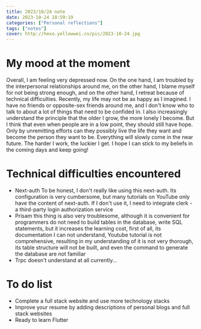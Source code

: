 ```yaml
---
title: 2023/10/24 note
date: 2023-10-24 18:59:19
categories: ["Personal reflections"]
tags: ["notes"]
cover: http://hexo.yellowwei.cn/pic/2023-10-24.jpg
---
```


# My mood at the moment

Overall, I am feeling very depressed now. On the one hand, I am troubled by the interpersonal relationships around me, on the other hand, I blame myself for not being strong enough, and on the other hand, I retreat because of technical difficulties. Recently, my life may not be as happy as I imagined. I have no friends or opposite-sex friends around me, and I don't know who to talk to about a lot of things that need to be confided in. I also increasingly understand the principle that the older I grow, the more lonely I become. But I think that even when people are in a low point, they should still have hope. Only by unremitting efforts can they possibly live the life they want and become the person they want to be. Everything will slowly come in the near future. The harder I work, the luckier I get. I hope I can stick to my beliefs in the coming days and keep going!

# Technical difficulties encountered

- Next-auth To be honest, I don't really like using this next-auth. Its configuration is very cumbersome, but many tutorials on YouTube only have the content of next-auth. If I don't use it, I need to integrate clerk - a third-party login authorization service
- Prisam this thing is also very troublesome, although it is convenient for programmers do not need to build tables in the database, write SQL statements, but it increases the learning cost, first of all, its documentation I can not understand, Youtube tutorial is not comprehensive, resulting in my understanding of it is not very thorough, its table structure will not be built, and even the command to generate the database are not familiar
- Trpc doesn't understand at all currently...

# To do list

- Complete a full stack website and use more technology stacks
- Improve your resume by adding descriptions of personal blogs and full stack websites
- Ready to learn Flutter

